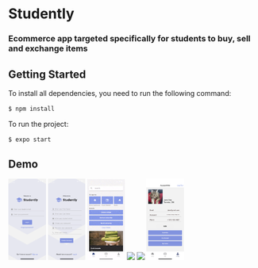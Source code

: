 # Studently

### Ecommerce app targeted specifically for students to buy, sell and exchange items

## Getting Started

To install all dependencies, you need to run the following command:

```sh
$ npm install
```

To run the project:

```sh
$ expo start
```

## Demo

<p float="left">
  <img src="https://github.com/akhomochkina/Studently/blob/main/Frontend/src/assets/images/login.png" width="15%" hight="15%">
  <img src="https://github.com/akhomochkina/Studently/blob/main/Frontend/src/assets/images/register.png" width="15%" hight="15%">
  <img src="https://github.com/akhomochkina/Studently/blob/main/Frontend/src/assets/images/main.gif" width="15%" hight="15%">
  <img src="https://github.com/akhomochkina/Studently/blob/main/Frontend/src/assets/images/details.gif" width="15%" hight="15%">
  <img src="https://github.com/akhomochkina/Studently/blob/main/Frontend/src/assets/images/addproduct.gif" width="15%" hight="15%">
  <img src="https://github.com/akhomochkina/Studently/blob/main/Frontend/src/assets/images/account.png" width="15%" hight="15%">
</p>


